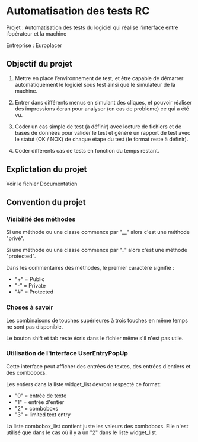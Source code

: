 # Automatisation des tests RC
Projet : Automatisation des tests du logiciel qui réalise l’interface entre l’opérateur et la machine

Entreprise : Europlacer

## Objectif du projet
1. Mettre en place l’environnement de test, et être capable de démarrer automatiquement le logiciel sous test ainsi que le simulateur de la machine.

2. Entrer dans différents menus en simulant des cliques, et pouvoir réaliser des impressions écran pour analyser (en cas de problème) ce qui a été vu.

3. Coder un cas simple de test (à définir) avec lecture de fichiers et de bases de données pour valider le test et généré un rapport de test avec le statut (OK / NOK) de chaque étape du test (le format reste à définir).

4. Coder différents cas de tests en fonction du temps restant.

## Explictation du projet
Voir le fichier Documentation

## Convention du projet
### Visibilité des méthodes
Si une méthode ou une classe commence par "__" alors c'est une méthode "privé".

Si une méthode ou une classe commence par "_" alors c'est une méthode "protected".

Dans les commentaires des méthodes, le premier caractère signifie : 
- "+" = Public
- "-" = Private
- "#" = Protected

### Choses à savoir
Les combinaisons de touches supérieures à trois touches en même temps ne sont pas disponible.

Le bouton shift et tab reste écris dans le fichier même s'il n'est pas utile.

### Utilisation de l'interface UserEntryPopUp
Cette interface peut afficher des entrées de textes, des entrées d'entiers et des comboboxs.

Les entiers dans la liste widget_list devront respecté ce format:
- "0" = entrée de texte
- "1" = entrée d'entier
- "2" = comboboxs
- "3" = limited text entry

La liste combobox_list contient juste les valeurs des comboboxs. Elle n'est utilisé que dans le cas où il y a un "2" dans le liste widget_list.

